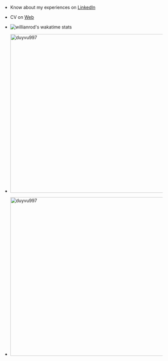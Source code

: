 - Know about my experiences on [LinkedIn](https://www.linkedin.com/in/duy-vu-1a9767170/)
- CV on [Web](https://duyvu.vercel.app/)

- ![willianrod's wakatime stats](https://github-readme-stats.vercel.app/api/wakatime?username=duyvu997)

- <p> <img src="https://github-readme-stats.vercel.app/api/top-langs?username=duyvu997&show_icons=true&locale=en&layout=compact" alt="duyvu997" style="width:500px;" /></p>

- <p><img src="https://github-readme-streak-stats.herokuapp.com/?user=duyvu997&" alt="duyvu997" style="width:500px;" /></p>
